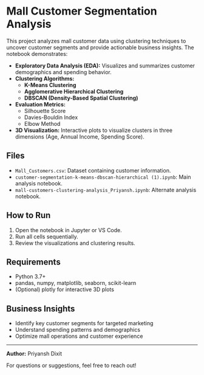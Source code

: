 # Mall Customer Segmentation Analysis

This project analyzes mall customer data using clustering techniques to uncover customer segments and provide actionable business insights. The notebook demonstrates:

- **Exploratory Data Analysis (EDA):** Visualizes and summarizes customer demographics and spending behavior.
- **Clustering Algorithms:**
  - **K-Means Clustering**
  - **Agglomerative Hierarchical Clustering**
  - **DBSCAN (Density-Based Spatial Clustering)**
- **Evaluation Metrics:**
  - Silhouette Score
  - Davies-Bouldin Index
  - Elbow Method
- **3D Visualization:** Interactive plots to visualize clusters in three dimensions (Age, Annual Income, Spending Score).

## Files
- `Mall_Customers.csv`: Dataset containing customer information.
- `customer-segmentation-k-means-dbscan-hierarchical (1).ipynb`: Main analysis notebook.
- `mall-customers-clustering-analysis_Priyansh.ipynb`: Alternate analysis notebook.

## How to Run
1. Open the notebook in Jupyter or VS Code.
2. Run all cells sequentially.
3. Review the visualizations and clustering results.

## Requirements
- Python 3.7+
- pandas, numpy, matplotlib, seaborn, scikit-learn
- (Optional) plotly for interactive 3D plots

## Business Insights
- Identify key customer segments for targeted marketing
- Understand spending patterns and demographics
- Optimize mall operations and customer experience

---

**Author:** Priyansh Dixit

For questions or suggestions, feel free to reach out!
